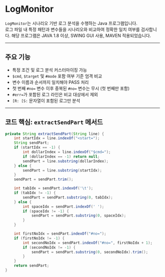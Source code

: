 # LogMonitor

`LogMonitor`는 시나리오 기반 로그 분석을 수행하는 Java 프로그램입니다.  
로그 파일 내 특정 패턴과 변수들을 시나리오와 비교하여 정확한 일치 여부를 검사합니다. 
해당 프로그램은 JAVA 1.8 이상, SWING GUI 사용, MAVEN 적용되었습니다.

---

## 주요 기능

- 특정 조건 및 로그 분석 커스터마이징 가능
- `$cmd`, `$target` 및 `#mode` 포함 여부 기준 엄격 비교
- 변수 이름과 순서까지 일치해야 PASS 처리
- 첫 번째 `#no=` 변수 이후 중복된 `#no=` 변수는 무시 (첫 번째만 포함)
- `#err=`가 포함된 로그 라인은 비교 대상에서 제외
- `[R: [S:` 문자열이 포함된 로그만 분석

---

## 코드 핵심: `extractSendPart` 메서드

```java
private String extractSendPart(String line) {
    int startIdx = line.indexOf("<start=");
    String sendPart;
    if (startIdx == -1) {
        int dollarIndex = line.indexOf("$cmd=");
        if (dollarIndex == -1) return null;
        sendPart = line.substring(dollarIndex);
    } else {
        sendPart = line.substring(startIdx);
    }
    sendPart = sendPart.trim();

    int tabIdx = sendPart.indexOf('\t');
    if (tabIdx != -1) {
        sendPart = sendPart.substring(0, tabIdx);
    } else {
        int spaceIdx = sendPart.indexOf(' ');
        if (spaceIdx != -1) {
            sendPart = sendPart.substring(0, spaceIdx);
        }
    }

    int firstNoIdx = sendPart.indexOf("#no=");
    if (firstNoIdx != -1) {
        int secondNoIdx = sendPart.indexOf("#no=", firstNoIdx + 1);
        if (secondNoIdx != -1) {
            sendPart = sendPart.substring(0, secondNoIdx).trim();
        }
    }
    return sendPart;
}
